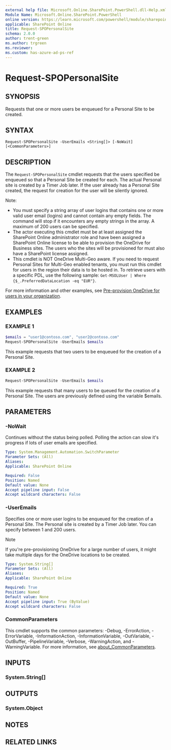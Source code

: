 ```yaml
---
external help file: Microsoft.Online.SharePoint.PowerShell.dll-Help.xml
Module Name: Microsoft.Online.SharePoint.PowerShell
online version: https://learn.microsoft.com/powershell/module/sharepoint-online/request-spopersonalsite
applicable: SharePoint Online
title: Request-SPOPersonalSite
schema: 2.0.0
author: trent-green
ms.author: trgreen
ms.reviewer:
ms.custom: has-azure-ad-ps-ref
---
```


# Request-SPOPersonalSite

## SYNOPSIS

Requests that one or more users be enqueued for a Personal Site to be created.

## SYNTAX

```
Request-SPOPersonalSite -UserEmails <String[]> [-NoWait] [<CommonParameters>]
```

## DESCRIPTION

The `Request-SPOPersonalSite` cmdlet requests that the users specified be enqueued so that a Personal Site be created for each. The actual Personal site is created by a Timer Job later. If the user already has a Personal Site created, the request for creation for the user will be silently ignored.

Note:
- You must specify a string array of user logins that contains one or more valid user email (logins) and cannot contain any empty fields. The command will stop if it encounters any empty strings in the array. A maximum of 200 users can be specified.
- The actor executing this cmdlet must be at least assigned the SharePoint Online administrator role and have been assigned a SharePoint Online license to be able to provision the OneDrive for Business sites. The users who the sites will be provisioned for must also have a SharePoint license assigned.
-  This cmdlet is NOT OneDrive Multi-Geo aware. If you need to request Personal Sites for Multi-Geo enabled tenants, you must run this cmdlet for users in the region their data is to be hosted in. To retrieve users with a specific PDL, use the following sample: `Get-MSOLUser | Where {$_.PreferredDataLocation -eq "EUR"}`.

For more information and other examples, see [Pre-provision OneDrive for users in your organization](/sharepoint/pre-provision-accounts).

## EXAMPLES

### EXAMPLE 1

```powershell
$emails = "user1@contoso.com", "user2@contoso.com"
Request-SPOPersonalSite -UserEmails $emails
```

This example requests that two users to be enqueued for the creation of a Personal Site.

### EXAMPLE 2

```powershell
Request-SPOPersonalSite -UserEmails $emails
```

This example requests that many users to be queued for the creation of a Personal Site. The users are previously defined using the variable $emails.

## PARAMETERS

### -NoWait

Continues without the status being polled. Polling the action can slow it's progress if lots of user emails are specified.

```yaml
Type: System.Management.Automation.SwitchParameter
Parameter Sets: (All)
Aliases:
Applicable: SharePoint Online

Required: False
Position: Named
Default value: None
Accept pipeline input: False
Accept wildcard characters: False
```

### -UserEmails

Specifies one or more user logins to be enqueued for the creation of a Personal Site. The Personal site is created by a Timer Job later. You can specify between 1 and 200 users.
> [!NOTE]
> If you're pre-provisioning OneDrive for a large number of users, it might take multiple days for the OneDrive locations to be created.

```yaml
Type: System.String[]
Parameter Sets: (All)
Aliases:
Applicable: SharePoint Online

Required: True
Position: Named
Default value: None
Accept pipeline input: True (ByValue)
Accept wildcard characters: False
```

### CommonParameters

This cmdlet supports the common parameters: -Debug, -ErrorAction, -ErrorVariable, -InformationAction, -InformationVariable, -OutVariable, -OutBuffer, -PipelineVariable, -Verbose, -WarningAction, and -WarningVariable. For more information, see [about_CommonParameters](https://go.microsoft.com/fwlink/?LinkID=113216).

## INPUTS

### System.String[]

## OUTPUTS

### System.Object

## NOTES

## RELATED LINKS
